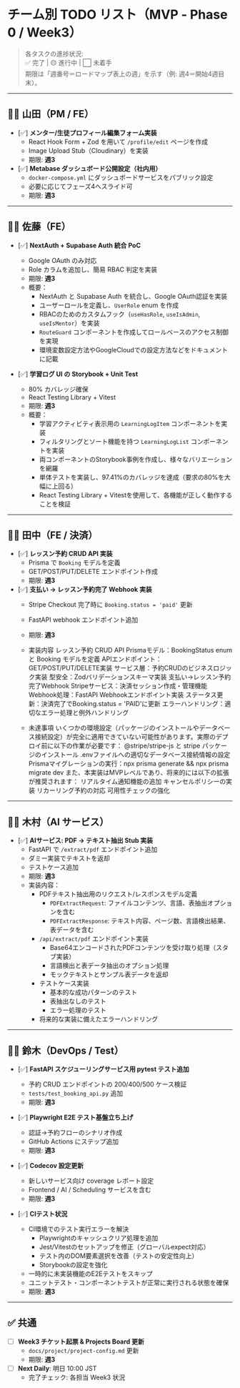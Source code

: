 # チーム別 TODO リスト（MVP ‑ Phase 0 / Week3）

> 各タスクの進捗状況:  
> ✅ 完了 | 🟡 進行中 | ⬜ 未着手  
> 期限は「週番号＝ロードマップ表上の週」を示す（例: 週4＝開始4週目末）。

---

## 🧑‍💻 山田（PM / FE）

- [✅] **メンター/生徒プロフィール編集フォーム実装**  
  - React Hook Form + Zod を用いて `/profile/edit` ページを作成  
  - Image Upload Stub（Cloudinary）を実装  
  - 期限: **週3**
- [✅] **Metabase ダッシュボード公開設定（社内用）**  
  - `docker-compose.yml` にダッシュボードサービスをパブリック設定  
  - 必要に応じてフェーズ4へスライド可  
  - 期限: **週3**

---

## 🧑‍💻 佐藤（FE）

- [✅] **NextAuth + Supabase Auth 統合 PoC**  
  - Google OAuth のみ対応  
  - Role カラムを追加し、簡易 RBAC 判定を実装  
  - 期限: **週3**
  - 概要：
    - NextAuth と Supabase Auth を統合し、Google OAuth認証を実装
    - ユーザーロールを定義し、`UserRole` enum を作成
    - RBACのためのカスタムフック（`useHasRole`, `useIsAdmin`, `useIsMentor`）を実装
    - `RouteGuard` コンポーネントを作成してロールベースのアクセス制御を実現
    - 環境変数設定方法やGoogleCloudでの設定方法などをドキュメントに記載

- [✅] **学習ログ UI の Storybook + Unit Test**  
  - 80% カバレッジ確保  
  - React Testing Library + Vitest  
  - 期限: **週3**
  - 概要：
    - 学習アクティビティ表示用の `LearningLogItem` コンポーネントを実装
    - フィルタリングとソート機能を持つ `LearningLogList` コンポーネントを実装
    - 両コンポーネントのStorybook事例を作成し、様々なバリエーションを網羅
    - 単体テストを実装し、97.41%のカバレッジを達成（要求の80%を大幅に上回る）
    - React Testing Library + Vitestを使用して、各機能が正しく動作することを検証

---

## 🧑‍💻 田中（FE / 決済）

- [✅] **レッスン予約 CRUD API 実装**  
  - Prisma で `Booking` モデルを定義  
  - GET/POST/PUT/DELETE エンドポイント作成  
  - 期限: **週3**
- [✅] **支払い → レッスン予約完了 Webhook 実装**  
  - Stripe Checkout 完了時に `Booking.status = 'paid'` 更新  
  - FastAPI webhook エンドポイント追加  
  - 期限: **週3**
  - 実装内容
    レッスン予約 CRUD API
    Prismaモデル：BookingStatus enum と Booking モデルを定義
    APIエンドポイント：GET/POST/PUT/DELETE実装
    サービス層：予約CRUDのビジネスロジック実装
    型安全：Zodバリデーションスキーマ実装
    支払い→レッスン予約完了Webhook
    Stripeサービス：決済セッション作成・管理機能
    Webhook処理：FastAPI Webhookエンドポイント実装
    ステータス更新：決済完了でBooking.status = 'PAID'に更新
    エラーハンドリング：適切なエラー処理と例外ハンドリング
    
  - 未達事項
    いくつかの環境設定（パッケージのインストールやデータベース接続設定）が完全に適用できていない可能性があります。実際のデプロイ前に以下の作業が必要です：
    @stripe/stripe-js と stripe パッケージのインストール
    .envファイルへの適切なデータベース接続情報の設定
    Prismaマイグレーションの実行：npx prisma generate && npx prisma migrate dev
    また、本実装はMVPレベルであり、将来的には以下の拡張が推奨されます：
    リアルタイム通知機能の追加
    キャンセルポリシーの実装
    リカーリング予約の対応
    可用性チェックの強化

---

## 🧑‍💻 木村（AI サービス）

- [✅] **AIサービス: PDF → テキスト抽出 Stub 実装**  
  - FastAPI で `/extract/pdf` エンドポイント追加  
  - ダミー実装でテキストを返却  
  - テストケース追加  
  - 期限: **週3**
  - 実装内容：
    - PDFテキスト抽出用のリクエスト/レスポンスモデル定義
      - `PDFExtractRequest`: ファイルコンテンツ、言語、表抽出オプションを含む
      - `PDFExtractResponse`: テキスト内容、ページ数、言語検出結果、表データを含む
    - `/api/extract/pdf` エンドポイント実装
      - Base64エンコードされたPDFコンテンツを受け取り処理（スタブ実装）
      - 言語検出と表データ抽出のオプション処理
      - モックテキストとサンプル表データを返却
    - テストケース実装
      - 基本的な成功パターンのテスト
      - 表抽出なしのテスト
      - エラー処理のテスト
    - 将来的な実装に備えたエラーハンドリング

---

## 🧑‍💻 鈴木（DevOps / Test）

- [✅] **FastAPI スケジューリングサービス用 pytest テスト追加**  
  - 予約 CRUD エンドポイントの 200/400/500 ケース検証  
  - `tests/test_booking_api.py` 追加  
  - 期限: **週3**
- [✅] **Playwright E2E テスト基盤立ち上げ**  
  - 認証→予約フローのシナリオ作成  
  - GitHub Actions にステップ追加  
  - 期限: **週3**
- [✅] **Codecov 設定更新**  
  - 新しいサービス向け coverage レポート設定  
  - Frontend / AI / Scheduling サービスを含む  
  - 期限: **週3**

- [✅] **CIテスト状況**
  - CI環境でのテスト実行エラーを解決
    - Playwrightのキャッシュクリア処理を追加
    - Jest/Vitestのセットアップを修正（グローバルexpect対応）
    - テスト内のDOM要素選択を改善（テストの安定性向上）
    - Storybookの設定を強化
  - 一時的に未実装機能のE2Eテストをスキップ
  - ユニットテスト・コンポーネントテストが正常に実行される状態を確保
  - 期限: **週3**

---

## ✅ 共通

- [ ] **Week3 チケット起票 & Projects Board 更新**  
  - `docs/project/project-config.md` 更新  
  - 期限: **週3**
- [ ] **Next Daily**: 明日 10:00 JST  
  - 完了チェック: 各担当 Week3 状況
